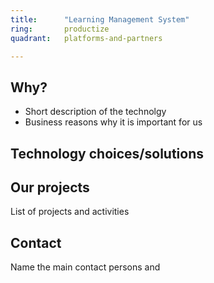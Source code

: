 ```yaml
---
title:      "Learning Management System"
ring:       productize
quadrant:   platforms-and-partners

---
```


## Why?
- Short description of the technolgy 
- Business reasons why it is important for us

## Technology choices/solutions


## Our projects 
List of projects and activities


## Contact
Name the main contact persons and 
